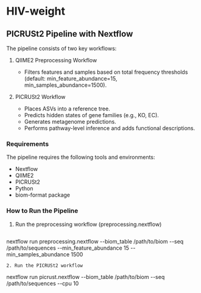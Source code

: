 # HIV-weight

## PICRUSt2 Pipeline with Nextflow
The pipeline consists of two key workflows:

1. QIIME2 Preprocessing Workflow
   - Filters features and samples based on total frequency thresholds (default: min_feature_abundance=15, min_samples_abundance=1500).

2. PICRUSt2 Workflow
   - Places ASVs into a reference tree.
   - Predicts hidden states of gene families (e.g., KO, EC).
   - Generates metagenome predictions.
   - Performs pathway-level inference and adds functional descriptions.

### Requirements
The pipeline requires the following tools and environments:
- Nextflow
- QIIME2
- PICRUSt2
- Python
- biom-format package

### How to Run the Pipeline
1. Run the preprocessing workflow (preprocessing.nextflow)
   ```
nextflow run preprocessing.nextflow --biom_table /path/to/biom --seq /path/to/sequences --min_feature_abundance 15 --min_samples_abundance 1500
   ```
2. Run the PICRUSt2 workflow
```
nextflow run picrust.nextflow --biom_table /path/to/biom --seq /path/to/sequences --cpu 10
```
